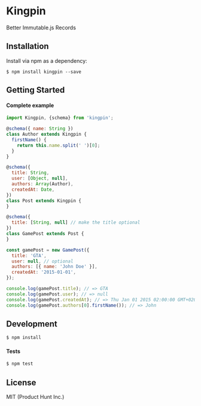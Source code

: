 # Kingpin

Better Immutable.js Records

## Installation

Install via npm as a dependency:

```shell
$ npm install kingpin --save
```

## Getting Started

#### Complete example

```js
import Kingpin, {schema} from 'kingpin';

@schema({ name: String })
class Author extends Kingpin {
  firstName() {
    return this.name.split(' ')[0];
  }
}

@schema({
  title: String,
  user: [Object, null],
  authors: Array(Author),
  createdAt: Date,
})
class Post extends Kingpin {
}

@schema({
  title: [String, null] // make the title optional
})
class GamePost extends Post {
}

const gamePost = new GamePost({
  title: 'GTA',
  user: null, // optional
  authors: [{ name: 'John Doe' }],
  createdAt: '2015-01-01',
});

console.log(gamePost.title); // => GTA
console.log(gamePost.user); // => null
console.log(gamePost.createdAt); // => Thu Jan 01 2015 02:00:00 GMT+0200 (EET)
console.log(gamePost.authors[0].firstName()); // => John
```

## Development

```js
$ npm install
```

#### Tests

```js
$ npm test
```

## License

MIT (Product Hunt Inc.)
